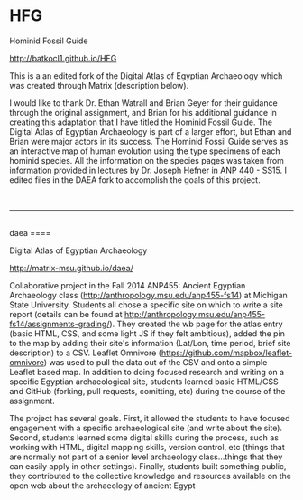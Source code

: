 HFG
====

Hominid Fossil Guide

http://batkocl1.github.io/HFG

This is a an edited fork of the Digital Atlas of Egyptian Archaeology which was created through Matrix (description below).

I would like to thank Dr. Ethan Watrall and Brian Geyer for their guidance through the original assignment, and Brian for his additional guidance in creating this adaptation that I have titled the Hominid Fossil Guide. The Digital Atlas of Egyptian Archaeology is part of a larger effort, but Ethan and Brian were major actors in its success. The Hominid Fossil Guide serves as an interactive map of human evolution using the type specimens of each hominid species. All the information on the species pages was taken from information provided in lectures by Dr. Joseph Hefner in ANP 440 - SS15. I edited files in the DAEA fork to accomplish the goals of this project.  

<br>
<hr>
<br>
daea
====

Digital Atlas of Egyptian Archaeology

http://matrix-msu.github.io/daea/

Collaborative project in the Fall 2014 ANP455: Ancient Egyptian Archaeology class (http://anthropology.msu.edu/anp455-fs14) at Michigan State University. Students all chose a specific site on which to write a site report (details can be found at http://anthropology.msu.edu/anp455-fs14/assignments-grading/).  They created the wb page for the atlas entry (basic HTML, CSS, and some light JS if they felt ambitious), added the pin to the map by adding their site's information (Lat/Lon, time period, brief site description) to a CSV.  Leaflet Omnivore (https://github.com/mapbox/leaflet-omnivore) was used to pull the data out of the CSV and onto a simple Leaflet based map.  In addition to doing focused research and writing on a specific Egyptian archaeological site, students learned basic HTML/CSS and GitHub (forking, pull requests, comitting, etc) during the course of the assignment.  

The project has several goals.  First, it allowed the students to have focused engagement with a specific archaeological site (and write about the site).  Second, students learned some digital skills during the process, such as working with HTML, digital mapping skills, version control, etc (things that are normally not part of a senior level archaeology class...things that they can easily apply in other settings). Finally, students built something public, they contributed to the collective knowledge and resources available on the open web about the archaeology of ancient Egypt
